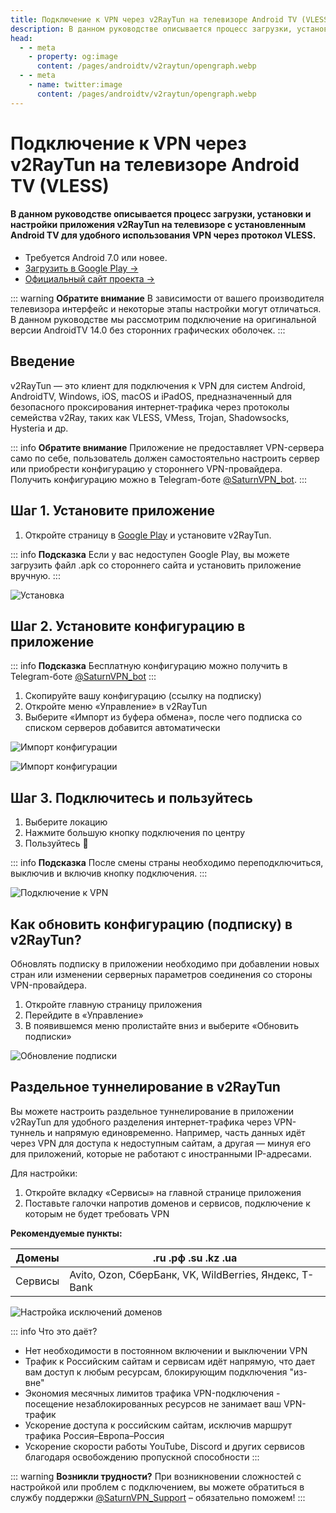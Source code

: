 ```yaml
---
title: Подключение к VPN через v2RayTun на телевизоре Android TV (VLESS)
description: В данном руководстве описывается процесс загрузки, установки и настройки приложения v2RayTun на телевизоре с установленным Android TV для удобного использования VPN через протокол VLESS.
head:
  - - meta
    - property: og:image
      content: /pages/androidtv/v2raytun/opengraph.webp
  - - meta
    - name: twitter:image
      content: /pages/androidtv/v2raytun/opengraph.webp
---
```


# Подключение к VPN через v2RayTun на телевизоре Android TV (VLESS)

#### В данном руководстве описывается процесс загрузки, установки и настройки приложения v2RayTun  на телевизоре с установленным Android TV для удобного использования VPN через протокол VLESS.

- Требуется Android 7.0 или новее.
- [Загрузить в Google Play →](https://play.google.com/store/apps/details?id=com.v2raytun.android)
- [Официальный сайт проекта →](https://v2raytun.com/)

::: warning **Обратите внимание** 
В зависимости от вашего производителя телевизора интерфейс и некоторые этапы настройки могут отличаться. В данном руководстве мы рассмотрим подключение на оригинальной версии AndroidTV 14.0 без сторонних графических оболочек.
:::

## Введение

v2RayTun — это клиент для подключения к VPN для систем Android, AndroidTV, Windows, iOS, macOS и iPadOS, предназначенный для безопасного проксирования интернет‑трафика через протоколы семейства v2Ray, таких как VLESS, VMess, Trojan, Shadowsocks, Hysteria и др.

::: info **Обратите внимание** 
Приложение не предоставляет VPN-сервера само по себе, пользователь должен самостоятельно настроить сервер или приобрести конфигурацию у стороннего VPN-провайдера. Получить конфигурацию можно в Telegram-боте [@SaturnVPN_bot](https://t.me/SaturnVPN_bot?start=docs).
:::

## Шаг 1. Установите приложение

1. Откройте страницу в [Google Play](https://play.google.com/store/apps/details?id=com.v2raytun.android) и установите v2RayTun.

::: info **Подсказка** 
Если у вас недоступен Google Play, вы можете загрузить файл .apk со стороннего сайта и установить приложение вручную.
:::

![Установка](/pages/androidtv/v2raytun/1.webp)

## Шаг 2. Установите конфигурацию в приложение

::: info **Подсказка** 
Бесплатную конфигурацию можно получить в Telegram-боте [@SaturnVPN_bot](https://t.me/SaturnVPN_bot?start=docs)
:::

1. Скопируйте вашу конфигурацию (ссылку на подписку)
2. Откройте меню «Управление» в v2RayTun
3. Выберите «Импорт из буфера обмена», после чего подписка со списком серверов добавится автоматически

![Импорт конфигурации](/pages/androidtv/v2raytun/2.webp)

![Импорт конфигурации](/pages/androidtv/v2raytun/3.webp)

## Шаг 3. Подключитесь и пользуйтесь

1. Выберите локацию
2. Нажмите большую кнопку подключения по центру
3. Пользуйтесь 🙂

::: info **Подсказка** 
После смены страны необходимо переподключиться, выключив и включив кнопку подключения.
:::

![Подключение к VPN](/pages/androidtv/v2raytun/6.webp)

## Как обновить конфигурацию (подписку) в v2RayTun?
Обновлять подписку в приложении необходимо при добавлении новых стран или изменении серверных параметров соединения со стороны VPN-провайдера.

1. Откройте главную страницу приложения
2. Перейдите в «Управление»
3. В появившемся меню пролистайте вниз и выберите «Обновить подписки» 

![Обновление подписки](/pages/androidtv/v2raytun/7.webp)

## Раздельное туннелирование в v2RayTun

Вы можете настроить раздельное туннелирование в приложении v2RayTun для удобного разделения интернет-трафика через VPN-туннель и напрямую единовременно. Например, часть данных идёт через VPN для доступа к недоступным сайтам, а другая — минуя его для приложений, которые не работают с иностранными IP-адресами.

Для настройки:
1. Откройте вкладку «Сервисы» на главной странице приложения
2. Поставьте галочки напротив доменов и сервисов, подключение к которым не будет требовать VPN

**Рекомендуемые пункты:**

| Домены  | .ru .рф .su .kz .ua                                     |
|---------|---------------------------------------------------------|
| Сервисы | Avito, Ozon, СберБанк, VK, WildBerries, Яндекс, T-Bank  |



![Настройка исключений доменов](/pages/androidtv/v2raytun/5.webp)

::: info Что это даёт?
- Нет необходимости в постоянном включении и выключении VPN
- Трафик к Российским сайтам и сервисам идёт напрямую, что дает вам доступ к любым ресурсам, блокирующим подключения "из-вне"
- Экономия месячных лимитов трафика VPN-подключения - посещение незаблокированных ресурсов не занимает ваш VPN-трафик
- Ускорение доступа к российским сайтам, исключив маршрут трафика Россия–Европа–Россия
- Ускорение скорости работы YouTube, Discord и других сервисов благодаря освобождению пропускной способности
:::

::: warning **Возникли трудности?** 
При возникновении сложностей с настройкой или проблем с подключением, вы можете обратиться в службу поддержки [@SaturnVPN_Support](https://t.me/SaturnVPN_Support) – обязательно поможем!
:::